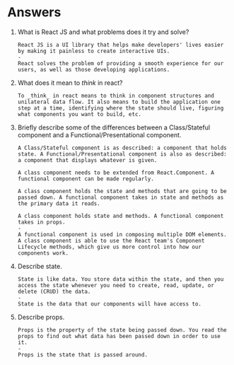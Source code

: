 # Answers

1.  What is React JS and what problems does it try and solve?

        React JS is a UI library that helps make developers' lives easier by making it painless to create interactive UIs.
        -
        React solves the problem of providing a smooth experience for our users, as well as those developing applications.

1.  What does it mean to _think_ in react?

        To _think_ in react means to think in component structures and unilateral data flow. It also means to build the application one step at a time, identifying where the state should live, figuring what components you want to build, etc.

1.  Briefly describe some of the differences between a Class/Stateful component and a Functional/Presentational component.

        A Class/Stateful component is as described: a component that holds state. A Functional/Presentational component is also as described: a component that displays whatever is given.

        A class component needs to be extended from React.Component. A functional component can be made regularly.

        A class component holds the state and methods that are going to be passed down. A functional component takes in state and methods as the primary data it reads.

        A class component holds state and methods. A functional component takes in props.
        -
        A functional component is used in composing multiple DOM elements. A class component is able to use the React team's Component Lifecycle methods, which give us more control into how our components work.

1.  Describe state.

        State is like data. You store data within the state, and then you access the state whenever you need to create, read, update, or delete (CRUD) the data.
        -
        State is the data that our components will have access to.

1.  Describe props.

        Props is the property of the state being passed down. You read the props to find out what data has been passed down in order to use it.
        -
        Props is the state that is passed around.